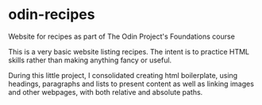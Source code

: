 # odin-recipes
Website for recipes as part of The Odin Project's Foundations course

This is a very basic website listing recipes. The intent is to practice HTML
skills rather than making anything fancy or useful.

During this little project, I consolidated creating html boilerplate, using
headings, paragraphs and lists to present content as well as linking images and
other webpages, with both relative and absolute paths.
